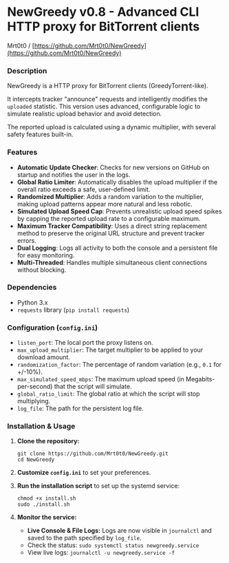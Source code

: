 # NewGreedy v0.8 - Advanced CLI HTTP proxy for BitTorrent clients
Mrt0t0 / [https://github.com/Mrt0t0/NewGreedy](https://github.com/Mrt0t0/NewGreedy)

### Description

NewGreedy is a HTTP proxy for BitTorrent clients (GreedyTorrent-like).

It intercepts tracker "announce" requests and intelligently modifies the `uploaded` statistic. This version uses advanced, configurable logic to simulate realistic upload behavior and avoid detection.

The reported upload is calculated using a dynamic multiplier, with several safety features built-in.

### Features

-   **Automatic Update Checker**: Checks for new versions on GitHub on startup and notifies the user in the logs.
-   **Global Ratio Limiter**: Automatically disables the upload multiplier if the overall ratio exceeds a safe, user-defined limit.
-   **Randomized Multiplier**: Adds a random variation to the multiplier, making upload patterns appear more natural and less robotic.
-   **Simulated Upload Speed Cap**: Prevents unrealistic upload speed spikes by capping the reported upload rate to a configurable maximum.
-   **Maximum Tracker Compatibility**: Uses a direct string replacement method to preserve the original URL structure and prevent tracker errors.
-   **Dual Logging**: Logs all activity to both the console and a persistent file for easy monitoring.
-   **Multi-Threaded**: Handles multiple simultaneous client connections without blocking.

### Dependencies

-   Python 3.x
-   `requests` library (`pip install requests`)

### Configuration (`config.ini`)

-   `listen_port`: The local port the proxy listens on.
-   `max_upload_multiplier`: The target multiplier to be applied to your download amount.
-   `randomization_factor`: The percentage of random variation (e.g., `0.1` for +/-10%).
-   `max_simulated_speed_mbps`: The maximum upload speed (in Megabits-per-second) that the script will simulate.
-   `global_ratio_limit`: The global ratio at which the script will stop multiplying.
-   `log_file`: The path for the persistent log file.

### Installation & Usage

1.  **Clone the repository:**
    ```
    git clone https://github.com/Mrt0t0/NewGreedy.git
    cd NewGreedy
    ```

2.  **Customize `config.ini`** to set your preferences.

3.  **Run the installation script** to set up the systemd service:
    ```
    chmod +x install.sh
    sudo ./install.sh
    ```

4.  **Monitor the service:**
    -   **Live Console & File Logs:** Logs are now visible in `journalctl` and saved to the path specified by `log_file`.
    -   Check the status: `sudo systemctl status newgreedy.service`
    -   View live logs: `journalctl -u newgreedy.service -f`
